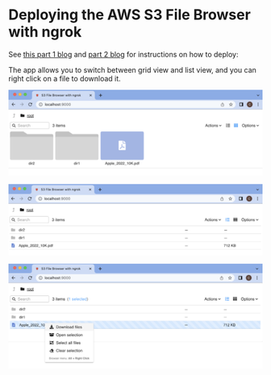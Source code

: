 # Deploying the AWS S3 File Browser with ngrok

See [this part 1 blog](https://medium.com/@ctindel/chatgpt-auto-generated-full-stack-application-with-express-js-backend-and-react-frontend-part-1-9da77b2fdc60) and [part 2 blog](https://medium.com/@ctindel/using-chatgpt-to-automate-service-deployment-with-aws-copilot-and-ngrok-for-secure-oauth-6643443e8574) for instructions on how to deploy:

The app allows you to switch between grid view and list view, and you can right click on a file to download it.

![Grid View](assets/screenshots/sample_grid_view_screenshot.png)

![List View](assets/screenshots/sample_list_view_screenshot.png)

![Right click to download](assets/screenshots/sample_download_screenshot.png)

